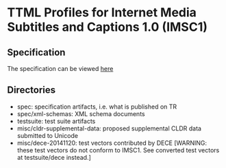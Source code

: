 # TTML Profiles for Internet Media Subtitles and Captions 1.0 (IMSC1)

## Specification

The specification can be viewed [here](https://rawgit.com/w3c/imsc1/master/spec/ttml-ww-profiles.html)

## Directories 

* spec: specification artifacts, i.e. what is published on TR
* spec/xml-schemas: XML schema documents
* testsuite: test suite artifacts
* misc/cldr-supplemental-data: proposed supplemental CLDR data submitted to Unicode
* misc/dece-20141120: test vectors contributed by DECE [WARNING: these test vectors 
  do not conform to IMSC1. See converted test vectors at testsuite/dece instead.]
